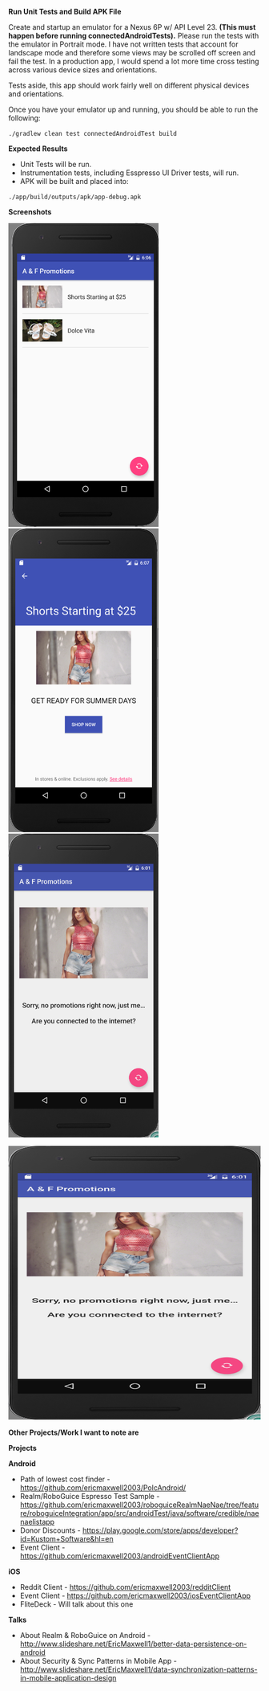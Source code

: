 **Run Unit Tests and Build APK File**

Create and startup an emulator for a Nexus 6P w/ API Level 23.  **(This must happen before running connectedAndroidTests).**
Please run the tests with the emulator in Portrait mode.  I have not written tests that account for landscape mode and therefore some views
may be scrolled off screen and fail the test.  In a production app, I would spend a lot more time cross testing across various device sizes
and orientations.

Tests aside, this app should work fairly well on different physical devices and orientations.

Once you have your emulator up and running, you should be able to run the following:

```
./gradlew clean test connectedAndroidTest build
```

**Expected Results**

* Unit Tests will be run.
* Instrumentation tests, including Esspresso UI Driver tests, will run.
* APK will be built and placed into:

```
./app/build/outputs/apk/app-debug.apk
```

**Screenshots**

<img width="300" height="605" src="Promotion%20List.png" alt="Promotion List Example"/> <img width="300" height="605" src="Promotion%20Detail.png" alt="Promotion Detail Example"/> <img width="300" height="605" src="Initial%20Offline.png" alt="Initial Offline Screen Example"/>

<img width="729" height="545" src="Initial%20Offline.png" alt="Initial Offline Screen Example"/>


**Other Projects/Work I want to note are**

**Projects**

**Android**
* Path of lowest cost finder - https://github.com/ericmaxwell2003/PolcAndroid/
* Realm/RoboGuice Espresso Test Sample - https://github.com/ericmaxwell2003/roboguiceRealmNaeNae/tree/feature/roboguiceIntegration/app/src/androidTest/java/software/credible/naenaelistapp
* Donor Discounts - https://play.google.com/store/apps/developer?id=Kustom+Software&hl=en
* Event Client - https://github.com/ericmaxwell2003/androidEventClientApp

**iOS**
* Reddit Client - https://github.com/ericmaxwell2003/redditClient
* Event Client - https://github.com/ericmaxwell2003/iosEventClientApp
* FliteDeck - Will talk about this one

**Talks**
* About Realm & RoboGuice on Android - http://www.slideshare.net/EricMaxwell1/better-data-persistence-on-android
* About Security & Sync Patterns in Mobile App - http://www.slideshare.net/EricMaxwell1/data-synchronization-patterns-in-mobile-application-design
